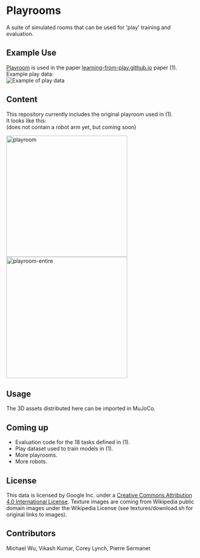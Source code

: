 # Playrooms
A suite of simulated rooms that can be used for 'play' training and evaluation.

## Example Use
[Playroom](https://github.com/google-research/google-research/tree/master/playrooms/rooms/playroom) is used in the paper [learning-from-play.github.io](https://learning-from-play.github.io/) paper (1).  
Example play data:  
![Example of play data](https://learning-from-play.github.io/assets/mp4/play_data_small.gif)

## Content
This repository currently includes the original playroom used in (1).  
It looks like this:  
(does not contain a robot arm yet, but coming soon)

<img src="https://github.com/google-research/google-research/raw/master/playrooms/rooms/playroom/playroom.png" alt="playroom" width="320">
<img src="https://github.com/google-research/google-research/raw/master/playrooms/rooms/playroom/playroom_entire.png" alt="playroom-entire" width="320">

## Usage
The 3D assets distributed here can be imported in MuJoCo.

## Coming up
- Evaluation code for the 18 tasks defined in (1).
- Play dataset used to train models in (1).
- More playrooms.
- More robots.

## License
This data is licensed by Google Inc. under a [Creative Commons Attribution 4.0 International License](http://creativecommons.org/licenses/by/4.0/).
Texture images are coming from Wikipedia public domain images
under the Wikipedia License (see textures/download.sh for original links to images).

## Contributors
Michael Wu, Vikash Kumar, Corey Lynch, Pierre Sermanet
